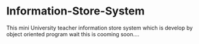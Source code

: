 # Information-Store-System
This mini University teacher information store system which is develop by object oriented program
wait this is cooming soon....
